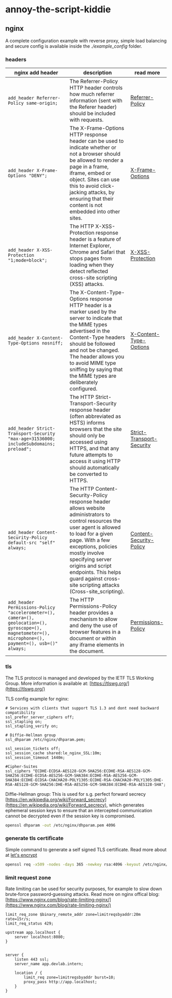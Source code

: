 # annoy-the-script-kiddie

## nginx

A complete configuration example with reverse proxy, simple load balancing and secure config is available inside the *./example_config* folder.

### headers

| nginx add header  |  description  |  read more |
|---------|---------------|------------|
| ```add_header Referrer-Policy same-origin;``` | The Referrer-Policy HTTP header controls how much referrer information (sent with the Referer header) should be included with requests. | [Referrer-Policy](https://developer.mozilla.org/en-US/docs/Web/HTTP/Headers/Referrer-Policy) |
| ```add_header X-Frame-Options "DENY";``` | The X-Frame-Options HTTP response header can be used to indicate whether or not a browser should be allowed to render a page in a frame, iframe, embed or object. Sites can use this to avoid click-jacking attacks, by ensuring that their content is not embedded into other sites. | [X-Frame-Options](https://developer.mozilla.org/en-US/docs/Web/HTTP/Headers/X-Frame-Options) |
| ```add_header X-XSS-Protection "1;mode=block";``` | The HTTP X-XSS-Protection response header is a feature of Internet Explorer, Chrome and Safari that stops pages from loading when they detect reflected cross-site scripting (XSS) attacks. | [X-XSS-Protection](https://developer.mozilla.org/en-US/docs/Web/HTTP/Headers/X-XSS-Protection) |
| ```add_header X-Content-Type-Options nosniff;``` | The X-Content-Type-Options response HTTP header is a marker used by the server to indicate that the MIME types advertised in the Content-Type headers should be followed and not be changed. The header allows you to avoid MIME type sniffing by saying that the MIME types are deliberately configured. | [X-Content-Type-Options](https://developer.mozilla.org/en-US/docs/Web/HTTP/Headers/X-Content-Type-Options) |
| ```add_header Strict-Transport-Security "max-age=31536000; includeSubdomains; preload";``` | The HTTP Strict-Transport-Security response header (often abbreviated as HSTS) informs browsers that the site should only be accessed using HTTPS, and that any future attempts to access it using HTTP should automatically be converted to HTTPS. | [Strict-Transport-Security](https://developer.mozilla.org/en-US/docs/Web/HTTP/Headers/Strict-Transport-Security) |
| ```add_header Content-Security-Policy default-src "self" always;``` | The HTTP Content-Security-Policy response header allows website administrators to control resources the user agent is allowed to load for a given page. With a few exceptions, policies mostly involve specifying server origins and script endpoints. This helps guard against cross-site scripting attacks (Cross-site_scripting). | [Content-Security-Policy](https://developer.mozilla.org/en-US/docs/Web/HTTP/Headers/Content-Security-Policy) |
| ```add_header Permissions-Policy "accelerometer=(), camera=(), geolocation=(), gyroscope=(), magnetometer=(), microphone=(), payment=(), usb=()" always;``` | The HTTP Permissions-Policy header provides a mechanism to allow and deny the use of browser features in a document or within any iframe elements in the document. | [Permissions-Policy](https://developer.mozilla.org/en-US/docs/Web/HTTP/Headers/Permissions-Policy) |

### tls

The TLS protocol is managed and developed by the IETF TLS Working Group. More information is available at: [https://tlswg.org/](https://tlswg.org/)

TLS config example for nginx:

```
# Services with clients that support TLS 1.3 and dont need backward compatibility
ssl_prefer_server_ciphers off;
ssl_stapling on;
ssl_stapling_verify on;

# Diffie-Hellman group
ssl_dhparam /etc/nginx/dhparam.pem;

ssl_session_tickets off;
ssl_session_cache shared:le_nginx_SSL:10m;
ssl_session_timeout 1440m;

#Cipher-Suites
ssl_ciphers "ECDHE-ECDSA-AES128-GCM-SHA256:ECDHE-RSA-AES128-GCM-SHA256:ECDHE-ECDSA-AES256-GCM-SHA384:ECDHE-RSA-AES256-GCM-SHA384:ECDHE-ECDSA-CHACHA20-POLY1305:ECDHE-RSA-CHACHA20-POLY1305:DHE-RSA-AES128-GCM-SHA256:DHE-RSA-AES256-GCM-SHA384:ECDHE-RSA-AES128-SHA";
```

Diffie-Hellman group: This is used for s.g. perfect forward secrecy [https://en.wikipedia.org/wiki/Forward_secrecy](https://en.wikipedia.org/wiki/Forward_secrecy), which generates ephemeral session keys to ensure that an intercepted communication cannot be decrypted even if the session key is compromised.

```bash
openssl dhparam -out /etc/nginx/dhparam.pem 4096
```

### generate tls certificate

Simple command to generate a self signed TLS certificate. Read more about at [let's encrypt](https://letsencrypt.org/docs/certificates-for-localhost/)

```bash
openssl req -x509 -nodes -days 365 -newkey rsa:4096 -keyout /etc/nginx/certs/self_signed.key -out /etc/nginx/certs/self_signed.crt
```

### limit request zone

Rate limiting can be used for security purposes, for example to slow down brute‑force password‑guessing attacks. Read more on nginx offical blog: [https://www.nginx.com/blog/rate-limiting-nginx/](https://www.nginx.com/blog/rate-limiting-nginx/)

```
limit_req_zone $binary_remote_addr zone=limitreqsbyaddr:20m rate=15r/s;
limit_req_status 429;

upstream app.localhost {
	server localhost:8080;
}


server {
	listen 443 ssl;
	server_name app.devlab.intern;

	location / {
		limit_req zone=limitreqsbyaddr burst=10;
		proxy_pass http://app.localhost;
	}
}
```
